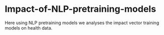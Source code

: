 # Impact-of-NLP-pretraining-models
Here using NLP pretraining models we analyses the impact vector training models on health data.
